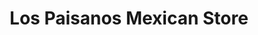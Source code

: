 ---
title: "Los Paisanos Mexican Store"
url: /mount-vernon/los-paisanos-mexican-store/
shop: Lebensmittel
---
